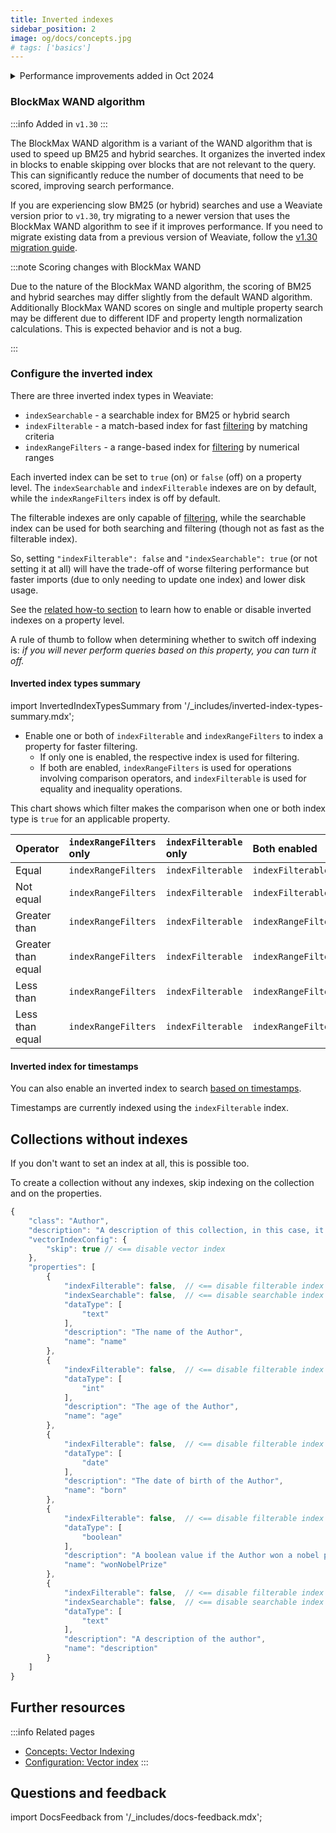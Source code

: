 ```yaml
---
title: Inverted indexes
sidebar_position: 2
image: og/docs/concepts.jpg
# tags: ['basics']
---
```


<details>
  <summary>Performance improvements added in Oct 2024</summary>

In Weaviate versions `v1.24.26`, `v1.25.20`, `v1.26.6` and `v1.27.0`, we introduced performance improvements and bugfixes for the BM25F scoring algorithm.
<br/>

- The BM25 segment merging algorithm was made faster.
- Improved WAND algorithm to remove exhausted terms from score computation and only do a full sort when necessary.
- Solved a bug in BM25F multi-prop search that could lead to not summing all the query term score for all segments.
- The BM25 scores are now calculated concurrently for multiple segments.

As always, we recommend upgrading to the latest version of Weaviate to benefit from improvements such as these.

</details>

### BlockMax WAND algorithm

:::info Added in `v1.30`
:::

The BlockMax WAND algorithm is a variant of the WAND algorithm that is used to speed up BM25 and hybrid searches. It organizes the inverted index in blocks to enable skipping over blocks that are not relevant to the query. This can significantly reduce the number of documents that need to be scored, improving search performance.

If you are experiencing slow BM25 (or hybrid) searches and use a Weaviate version prior to `v1.30`, try migrating to a newer version that uses the BlockMax WAND algorithm to see if it improves performance. If you need to migrate existing data from a previous version of Weaviate, follow the [v1.30 migration guide](/deploy/migration/weaviate-1-30.md).

:::note Scoring changes with BlockMax WAND

Due to the nature of the BlockMax WAND algorithm, the scoring of BM25 and hybrid searches may differ slightly from the default WAND algorithm. Additionally BlockMax WAND scores on single and multiple property search may be different due to different IDF and property length normalization calculations. This is expected behavior and is not a bug.

:::

### Configure the inverted index

There are three inverted index types in Weaviate:

- `indexSearchable` - a searchable index for BM25 or hybrid search
- `indexFilterable` - a match-based index for fast [filtering](../filtering.md) by matching criteria
- `indexRangeFilters` - a range-based index for [filtering](../filtering.md) by numerical ranges

Each inverted index can be set to `true` (on) or `false` (off) on a property level. The `indexSearchable` and `indexFilterable` indexes are on by default, while the `indexRangeFilters` index is off by default.

The filterable indexes are only capable of [filtering](../filtering.md), while the searchable index can be used for both searching and filtering (though not as fast as the filterable index).

So, setting `"indexFilterable": false` and `"indexSearchable": true` (or not setting it at all) will have the trade-off of worse filtering performance but faster imports (due to only needing to update one index) and lower disk usage.

See the [related how-to section](../../manage-collections/vector-config.mdx#property-level-settings) to learn how to enable or disable inverted indexes on a property level.

A rule of thumb to follow when determining whether to switch off indexing is: _if you will never perform queries based on this property, you can turn it off._

#### Inverted index types summary

import InvertedIndexTypesSummary from '/_includes/inverted-index-types-summary.mdx';

<InvertedIndexTypesSummary/>

- Enable one or both of `indexFilterable` and `indexRangeFilters` to index a property for faster filtering.
    - If only one is enabled, the respective index is used for filtering.
    - If both are enabled, `indexRangeFilters` is used for operations involving comparison operators, and `indexFilterable` is used for equality and inequality operations.

This chart shows which filter makes the comparison when one or both index type is `true` for an applicable property.

| Operator | `indexRangeFilters` only | `indexFilterable` only | Both enabled |
| :- | :- | :- | :- |
| Equal | `indexRangeFilters` | `indexFilterable` | `indexFilterable` |
| Not equal | `indexRangeFilters` | `indexFilterable` | `indexFilterable` |
| Greater than | `indexRangeFilters` | `indexFilterable` | `indexRangeFilters` |
| Greater than equal | `indexRangeFilters` | `indexFilterable` | `indexRangeFilters` |
| Less than | `indexRangeFilters` | `indexFilterable` | `indexRangeFilters` |
| Less than equal | `indexRangeFilters` | `indexFilterable` | `indexRangeFilters` |

#### Inverted index for timestamps

You can also enable an inverted index to search [based on timestamps](/weaviate/config-refs/indexing/inverted-index.mdx#indextimestamps).

Timestamps are currently indexed using the `indexFilterable` index.

## Collections without indexes

If you don't want to set an index at all, this is possible too.

To create a collection without any indexes, skip indexing on the collection and on the properties.

```js
{
    "class": "Author",
    "description": "A description of this collection, in this case, it's about authors",
    "vectorIndexConfig": {
        "skip": true // <== disable vector index
    },
    "properties": [
        {
            "indexFilterable": false,  // <== disable filterable index for this property
            "indexSearchable": false,  // <== disable searchable index for this property
            "dataType": [
                "text"
            ],
            "description": "The name of the Author",
            "name": "name"
        },
        {
            "indexFilterable": false,  // <== disable filterable index for this property
            "dataType": [
                "int"
            ],
            "description": "The age of the Author",
            "name": "age"
        },
        {
            "indexFilterable": false,  // <== disable filterable index for this property
            "dataType": [
                "date"
            ],
            "description": "The date of birth of the Author",
            "name": "born"
        },
        {
            "indexFilterable": false,  // <== disable filterable index for this property
            "dataType": [
                "boolean"
            ],
            "description": "A boolean value if the Author won a nobel prize",
            "name": "wonNobelPrize"
        },
        {
            "indexFilterable": false,  // <== disable filterable index for this property
            "indexSearchable": false,  // <== disable searchable index for this property
            "dataType": [
                "text"
            ],
            "description": "A description of the author",
            "name": "description"
        }
    ]
}
```

## Further resources

:::info Related pages
- [Concepts: Vector Indexing](./vector-index.md)
- [Configuration: Vector index](../../config-refs/vectorization.mdx)
:::

## Questions and feedback

import DocsFeedback from '/_includes/docs-feedback.mdx';

<DocsFeedback/>
